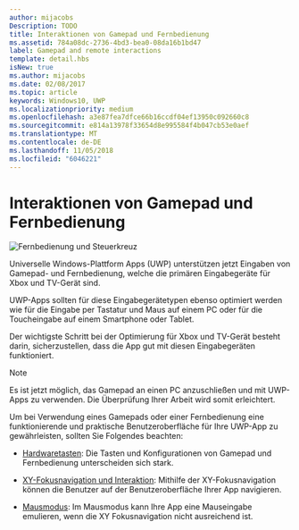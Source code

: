 ```yaml
---
author: mijacobs
Description: TODO
title: Interaktionen von Gamepad und Fernbedienung
ms.assetid: 784a08dc-2736-4bd3-bea0-08da16b1bd47
label: Gamepad and remote interactions
template: detail.hbs
isNew: true
ms.author: mijacobs
ms.date: 02/08/2017
ms.topic: article
keywords: Windows10, UWP
ms.localizationpriority: medium
ms.openlocfilehash: a3e87fea7dfce66b16ccdf04ef13950c092660c8
ms.sourcegitcommit: e814a13978f33654d8e995584f4b047cb53e0aef
ms.translationtype: MT
ms.contentlocale: de-DE
ms.lasthandoff: 11/05/2018
ms.locfileid: "6046221"
---
```

# <a name="gamepad-and-remote-control-interactions"></a>Interaktionen von Gamepad und Fernbedienung

![Fernbedienung und Steuerkreuz](images/dpad-remote/dpad-remote.png)

Universelle Windows-Plattform Apps (UWP) unterstützen jetzt Eingaben von Gamepad- und Fernbedienung, welche die primären Eingabegeräte für Xbox und TV-Gerät sind.

UWP-Apps sollten für diese Eingabegerätetypen ebenso optimiert werden wie für die Eingabe per Tastatur und Maus auf einem PC oder für die Toucheingabe auf einem Smartphone oder Tablet.

Der wichtigste Schritt bei der Optimierung für Xbox und TV-Gerät besteht darin, sicherzustellen, dass die App gut mit diesen Eingabegeräten funktioniert.

> [!NOTE] 
> Es ist jetzt möglich, das Gamepad an einen PC anzuschließen und mit UWP-Apps zu verwenden. Die Überprüfung Ihrer Arbeit wird somit erleichtert.

Um bei Verwendung eines Gamepads oder einer Fernbedienung eine funktionierende und praktische Benutzeroberfläche für Ihre UWP-App zu gewährleisten, sollten Sie Folgendes beachten:

* [Hardwaretasten](../devices/designing-for-tv.md#hardware-buttons): Die Tasten und Konfigurationen von Gamepad und Fernbedienung unterscheiden sich stark.

* [XY-Fokusnavigation und Interaktion](../devices/designing-for-tv.md#xy-focus-navigation-and-interaction): Mithilfe der XY-Fokusnavigation können die Benutzer auf der Benutzeroberfläche Ihrer App navigieren.

* [Mausmodus](../devices/designing-for-tv.md#mouse-mode): Im Mausmodus kann Ihre App eine Mauseingabe emulieren, wenn die XY Fokusnavigation nicht ausreichend ist.

